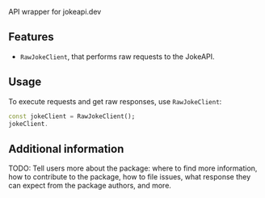 

API wrapper for jokeapi.dev

## Features

- `RawJokeClient`, that performs raw requests to the JokeAPI.

## Usage

To execute requests and get raw responses, use `RawJokeClient`:

```dart
const jokeClient = RawJokeClient();
jokeClient.
```

## Additional information

TODO: Tell users more about the package: where to find more information, how to 
contribute to the package, how to file issues, what response they can expect 
from the package authors, and more.
